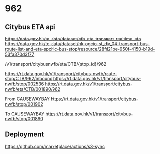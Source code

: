 # 962

## Citybus ETA api
https://data.gov.hk/tc-data/dataset/ctb-eta-transport-realtime-eta
https://data.gov.hk/tc-data/dataset/hk-ogcio-st_div_04-transport-bus-route-list-and-eta-spcific-bus-stop/resource/28fd21be-950f-4150-b19d-53fa370d3f77


/v1/transport/citybusnwfb/eta/CTB/{stop_id}/962

https://rt.data.gov.hk/v1/transport/citybus-nwfb/route-stop/CTB/962/inbound
https://rt.data.gov.hk/v1/transport/citybus-nwfb/stop/002536
https://rt.data.gov.hk/v1/transport/citybus-nwfb/eta/CTB/001890/962


From CAUSEWAYBAY
https://rt.data.gov.hk/v1/transport/citybus-nwfb/stop/001902 

To CAUSEWAYBAY
https://rt.data.gov.hk/v1/transport/citybus-nwfb/stop/001890 


## Deployment
https://github.com/marketplace/actions/s3-sync

